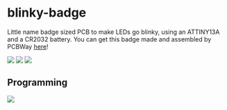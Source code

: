 # blinky-badge
Little name badge sized PCB to make LEDs go blinky, using an ATTINY13A and a CR2032 battery.
You can get this badge made and assembled by PCBWay [here](https://www.pcbway.com/project/shareproject/blink_y_badge_168d32d1.html)!

![](https://github.com/eepykami/blinky-badge/blob/main/pics/1.gif?raw=true)
![](https://github.com/eepykami/blinky-badge/blob/main/pics/2.jpg?raw=true)
![](https://github.com/eepykami/blinky-badge/blob/main/pics/3.jpg?raw=true)

## Programming
![](https://github.com/eepykami/blinky-badge/blob/main/pics/4.jpg?raw=true)
